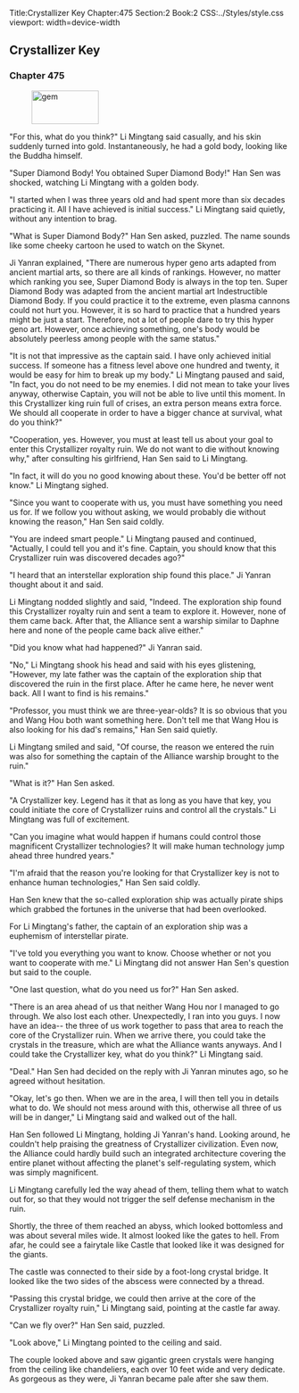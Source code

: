 Title:Crystallizer Key 
Chapter:475 
Section:2 
Book:2 
CSS:../Styles/style.css 
viewport: width=device-width
  
## Crystallizer Key
### Chapter 475 
<figure>
	<img src="../Images/gem.gif" alt="gem" id="gem" width="120" height="60" />
</figure>
  

  
  "For this, what do you think?" Li Mingtang said casually, and his skin suddenly turned into gold. Instantaneously, he had a gold body, looking like the Buddha himself.

"Super Diamond Body! You obtained Super Diamond Body!" Han Sen was shocked, watching Li Mingtang with a golden body.

"I started when I was three years old and had spent more than six decades practicing it. All I have achieved is initial success." Li Mingtang said quietly, without any intention to brag.

"What is Super Diamond Body?" Han Sen asked, puzzled. The name sounds like some cheeky cartoon he used to watch on the Skynet.

Ji Yanran explained, "There are numerous hyper geno arts adapted from ancient martial arts, so there are all kinds of rankings. However, no matter which ranking you see, Super Diamond Body is always in the top ten. Super Diamond Body was adapted from the ancient martial art Indestructible Diamond Body. If you could practice it to the extreme, even plasma cannons could not hurt you. However, it is so hard to practice that a hundred years might be just a start. Therefore, not a lot of people dare to try this hyper geno art. However, once achieving something, one's body would be absolutely peerless among people with the same status."

"It is not that impressive as the captain said. I have only achieved initial success. If someone has a fitness level above one hundred and twenty, it would be easy for him to break up my body." Li Mingtang paused and said, "In fact, you do not need to be my enemies. I did not mean to take your lives anyway, otherwise Captain, you will not be able to live until this moment. In this Crystallizer king ruin full of crises, an extra person means extra force. We should all cooperate in order to have a bigger chance at survival, what do you think?"

"Cooperation, yes. However, you must at least tell us about your goal to enter this Crystallizer royalty ruin. We do not want to die without knowing why," after consulting his girlfriend, Han Sen said to Li Mingtang.

"In fact, it will do you no good knowing about these. You'd be better off not know." Li Mingtang sighed.

"Since you want to cooperate with us, you must have something you need us for. If we follow you without asking, we would probably die without knowing the reason," Han Sen said coldly.

"You are indeed smart people." Li Mingtang paused and continued, "Actually, I could tell you and it's fine. Captain, you should know that this Crystallizer ruin was discovered decades ago?"

"I heard that an interstellar exploration ship found this place." Ji Yanran thought about it and said.

Li Mingtang nodded slightly and said, "Indeed. The exploration ship found this Crystallizer royalty ruin and sent a team to explore it. However, none of them came back. After that, the Alliance sent a warship similar to Daphne here and none of the people came back alive either."

"Did you know what had happened?" Ji Yanran said.

"No," Li Mingtang shook his head and said with his eyes glistening, "However, my late father was the captain of the exploration ship that discovered the ruin in the first place. After he came here, he never went back. All I want to find is his remains."

"Professor, you must think we are three-year-olds? It is so obvious that you and Wang Hou both want something here. Don't tell me that Wang Hou is also looking for his dad's remains," Han Sen said quietly.

Li Mingtang smiled and said, "Of course, the reason we entered the ruin was also for something the captain of the Alliance warship brought to the ruin."

"What is it?" Han Sen asked.

"A Crystallizer key. Legend has it that as long as you have that key, you could initiate the core of Crystallizer ruins and control all the crystals." Li Mingtang was full of excitement.

"Can you imagine what would happen if humans could control those magnificent Crystallizer technologies? It will make human technology jump ahead three hundred years."

"I'm afraid that the reason you're looking for that Crystallizer key is not to enhance human technologies," Han Sen said coldly.

Han Sen knew that the so-called exploration ship was actually pirate ships which grabbed the fortunes in the universe that had been overlooked.

For Li Mingtang's father, the captain of an exploration ship was a euphemism of interstellar pirate.

"I've told you everything you want to know. Choose whether or not you want to cooperate with me." Li Mingtang did not answer Han Sen's question but said to the couple.

"One last question, what do you need us for?" Han Sen asked.

"There is an area ahead of us that neither Wang Hou nor I managed to go through. We also lost each other. Unexpectedly, I ran into you guys. I now have an idea-- the three of us work together to pass that area to reach the core of the Crystallizer ruin. When we arrive there, you could take the crystals in the treasure, which are what the Alliance wants anyways. And I could take the Crystallizer key, what do you think?" Li Mingtang said.

"Deal." Han Sen had decided on the reply with Ji Yanran minutes ago, so he agreed without hesitation.

"Okay, let's go then. When we are in the area, I will then tell you in details what to do. We should not mess around with this, otherwise all three of us will be in danger," Li Mingtang said and walked out of the hall.

Han Sen followed Li Mingtang, holding Ji Yanran's hand. Looking around, he couldn't help praising the greatness of Crystallizer civilization. Even now, the Alliance could hardly build such an integrated architecture covering the entire planet without affecting the planet's self-regulating system, which was simply magnificent.

Li Mingtang carefully led the way ahead of them, telling them what to watch out for, so that they would not trigger the self defense mechanism in the ruin.

Shortly, the three of them reached an abyss, which looked bottomless and was about several miles wide. It almost looked like the gates to hell. From afar, he could see a fairytale like Castle that looked like it was designed for the giants.

The castle was connected to their side by a foot-long crystal bridge. It looked like the two sides of the abscess were connected by a thread.

"Passing this crystal bridge, we could then arrive at the core of the Crystallizer royalty ruin," Li Mingtang said, pointing at the castle far away.

"Can we fly over?" Han Sen said, puzzled.

"Look above," Li Mingtang pointed to the ceiling and said.

The couple looked above and saw gigantic green crystals were hanging from the ceiling like chandeliers, each over 10 feet wide and very dedicate. As gorgeous as they were, Ji Yanran became pale after she saw them.
